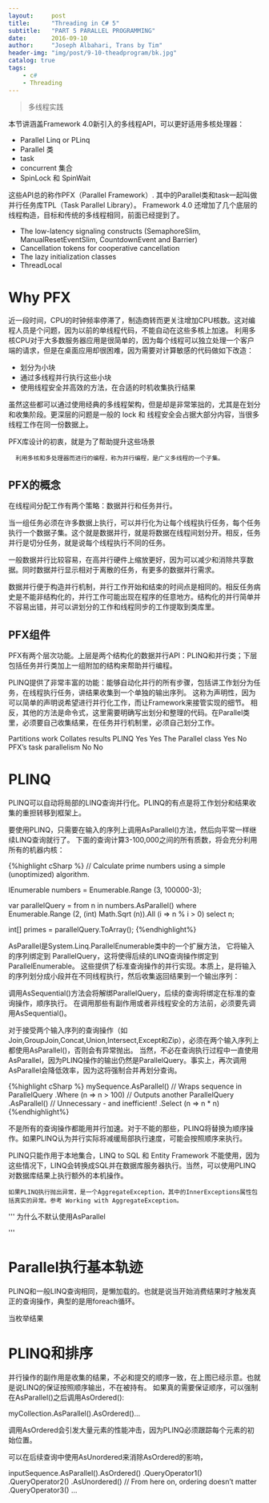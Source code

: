 ```yaml
---
layout:     post
title:      "Threading in C# 5"
subtitle:   "PART 5 PARALLEL PROGRAMMING"
date:       2016-09-10
author:     "Joseph Albahari, Trans by Tim"
header-img: "img/post/9-10-theadprogram/bk.jpg"
catalog: true
tags:
    - c#
    - Threading
---
```

>多线程实践

本节讲涵盖Framework 4.0新引入的多线程API，可以更好适用多核处理器：
* Parallel Linq or PLinq
* Parallel 类
* task
* concurrent 集合
* SpinLock 和 SpinWait

这些API总的称作PFX（Parallel Framework）. 其中的Parallel类和task一起叫做并行任务库TPL（Task Parallel Library）。
Framework 4.0 还增加了几个底层的线程构造，目标和传统的多线程相同，前面已经提到了。

* The low-latency signaling constructs (SemaphoreSlim, ManualResetEventSlim, CountdownEvent and Barrier)
* Cancellation tokens for cooperative cancellation
* The lazy initialization classes
* ThreadLocal<T>

# Why PFX

近一段时间，CPU的时钟频率停滞了，制造商转而更关注增加CPU核数。这对编程人员是个问题，因为以前的单线程代码，不能自动在这些多核上加速。
利用多核CPU对于大多数服务器应用是很简单的，因为每个线程可以独立处理一个客户端的请求，但是在桌面应用却很困难，因为需要对计算敏感的代码做如下改造：

* 划分为小块
* 通过多线程并行执行这些小块
* 使用线程安全并高效的方法，在合适的时机收集执行结果

虽然这些都可以通过使用经典的多线程架构，但是却是非常笨拙的，尤其是在划分和收集阶段。更深层的问题是一般的 lock 和 线程安全会占据大部分内容，当很多线程工作在同一份数据上。

PFX库设计的初衷，就是为了帮助提升这些场景

```
  利用多核和多处理器而进行的编程，称为并行编程，是广义多线程的一个子集。
```
## PFX的概念

在线程间分配工作有两个策略：数据并行和任务并行。

当一组任务必须在许多数据上执行，可以并行化为让每个线程执行任务，每个任务执行一个数据子集。这个就是数据并行，就是将数据在线程间划分开。相反，任务并行是切分任务，就是说每个线程执行不同的任务。

一般数据并行比较容易，在高并行硬件上缩放更好，因为可以减少和消除共享数据。同时数据并行显示相对于离散的任务，有更多的数据并行需求。

数据并行便于构造并行机制，并行工作开始和结束的时间点是相同的。相反任务病史是不能非结构化的，并行工作可能出现在程序的任意地方。结构化的并行简单并不容易出错，并可以讲划分的工作和线程同步的工作提取到类库里。

## PFX组件

PFX有两个层次功能。上层是两个结构化的数据并行API：PLINQ和并行类；下层包括任务并行类加上一组附加的结构来帮助并行编程。

PLINQ提供了非常丰富的功能：能够自动化并行的所有步骤，包括讲工作划分为任务，在线程执行任务，讲结果收集到一个单独的输出序列。
这称为声明性，因为可以简单的声明说希望进行并行化工作，而让Framework来接管实现的细节。
相反，其他的方法是命令式，这里需要明确写出划分和整理的代码。在Parallel类里，必须要自己收集结果，在任务并行机制里，必须自己划分工作。

Partitions work 	Collates results
PLINQ 	Yes 	Yes
The Parallel class 	Yes 	No
PFX’s task parallelism 	No 	No

# PLINQ

PLINQ可以自动将局部的LINQ查询并行化。PLINQ的有点是将工作划分和结果收集的重担转移到框架上。

要使用PLINQ，只需要在输入的序列上调用AsParallel()方法，然后向平常一样继续LINQ查询就行了。
下面的查询计算3-100,000之间的所有质数，将会充分利用所有的机器内核：

{%highlight cSharp %}
// Calculate prime numbers using a simple (unoptimized) algorithm.

IEnumerable<int> numbers = Enumerable.Range (3, 100000-3);
 
var parallelQuery = 
  from n in numbers.AsParallel()
  where Enumerable.Range (2, (int) Math.Sqrt (n)).All (i => n % i > 0)
  select n;
 
int[] primes = parallelQuery.ToArray();
{%endhighlight%}

AsParallel是System.Linq.ParallelEnumerable类中的一个扩展方法，
它将输入的序列绑定到 ParallelQuery<TSource>，这将使得后续的LINQ查询操作绑定到ParallelEnumerable。
这些提供了标准查询操作的并行实现。本质上，是将输入的序列划分成小段并在不同线程执行，然后收集返回结果到一个输出序列：

调用AsSequential()方法会将解绑ParallelQuery，后续的查询将绑定在标准的查询操作，顺序执行。
在调用那些有副作用或者非线程安全的方法前，必须要先调用AsSequential()。

对于接受两个输入序列的查询操作（如Join,GroupJoin,Concat,Union,Intersect,Except和Zip），必须在两个输入序列上都使用AsParallel()，否则会有异常抛出。
当然，不必在查询执行过程中一直使用AsParallel，因为PLINQ操作的输出仍然是ParallelQuery。事实上，再次调用AsParallel会降低效率，因为这将强制合并再划分查询。

{%highlight cSharp %} 
mySequence.AsParallel()           // Wraps sequence in ParallelQuery<int>
          .Where (n => n > 100)   // Outputs another ParallelQuery<int>
          .AsParallel()           // Unnecessary - and inefficient!
          .Select (n => n * n)
{%endhighlight%}

不是所有的查询操作都能用并行加速。对于不能的那些，PLINQ将替换为顺序操作。如果PLINQ认为并行实际将减缓局部执行速度，可能会按照顺序来执行。

PLINQ只能作用于本地集合，LINQ to SQL 和 Entity Framework 不能使用，因为这些情况下，LINQ会转换成SQL并在数据库服务器执行。当然，可以使用PLINQ对数据库结果上执行额外的本机操作。

```
如果PLINQ执行抛出异常，是一个AggregateException，其中的InnerExceptions属性包括真实的异常。参考 Working with AggregateException。 
```



'''
为什么不默认使用AsParallel

'''

# Parallel执行基本轨迹

PLINQ和一般LINQ查询相同，是懒加载的。也就是说当开始消费结果时才触发真正的查询操作，典型的是用foreach循环。

当枚举结果

# PLINQ和排序

并行操作的副作用是收集的结果，不必和提交的顺序一致，在上图已经示意。也就是说LINQ的保证按照顺序输出，不在被持有。
如果真的需要保证顺序，可以强制在AsParallel()之后调用AsOrdered():

myCollection.AsParallel().AsOrdered()...

调用AsOrdered会引发大量元素的性能冲击，因为PLINQ必须跟踪每个元素的初始位置。

可以在后续查询中使用AsUnordered来消除AsOrdered的影响，

inputSequence.AsParallel().AsOrdered()
  .QueryOperator1()
  .QueryOperator2()
  .AsUnordered()       // From here on, ordering doesn’t matter
  .QueryOperator3()
  ...



